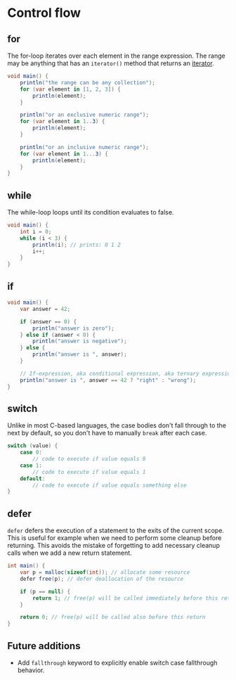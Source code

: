 # Control flow

## for

The for-loop iterates over each element in the range expression.
The range may be anything that has an `iterator()` method that returns an [iterator](iterators.html).

```cs
void main() {
    println("the range can be any collection");
    for (var element in [1, 2, 3]) {
        println(element);
    }

    println("or an exclusive numeric range");
    for (var element in 1..3) {
        println(element);
    }

    println("or an inclusive numeric range");
    for (var element in 1...3) {
        println(element);
    }
}
```

## while

The while-loop loops until its condition evaluates to false.

```cs
void main() {
    int i = 0;
    while (i < 3) {
        println(i); // prints: 0 1 2
        i++;
    }
}
```

## if

```cs
void main() {
    var answer = 42;

    if (answer == 0) {
        println("answer is zero");
    } else if (answer < 0) {
        println("answer is negative");
    } else {
        println("answer is ", answer);
    }

    // If-expression, aka conditional expression, aka ternary expression.
    println("answer is ", answer == 42 ? "right" : "wrong");
}
```

## switch

Unlike in most C-based languages, the case bodies don't fall through to the next by default,
so you don't have to manually `break` after each case.

```cs
switch (value) {
    case 0:
        // code to execute if value equals 0
    case 1:
        // code to execute if value equals 1
    default:
        // code to execute if value equals something else
}
```

## defer

`defer` defers the execution of a statement to the exits of the current scope.
This is useful for example when we need to perform some cleanup before returning.
This avoids the mistake of forgetting to add necessary cleanup calls when we add a new return statement.

```cs
int main() {
    var p = malloc(sizeof(int)); // allocate some resource
    defer free(p); // defer deallocation of the resource

    if (p == null) {
        return 1; // free(p) will be called immediately before this return
    }

    return 0; // free(p) will be called also before this return
}
```

## Future additions

- Add `fallthrough` keyword to explicitly enable switch case fallthrough behavior.

